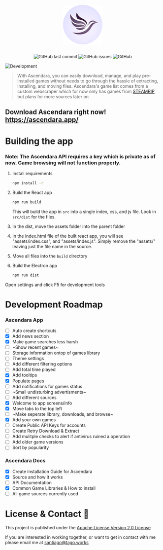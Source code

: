<div align="center">
    </a>
    <br />
    <img align="center" width="128" height="128" src="./readme/ascendara.png">
    <br />
    <br />
    
    
   ![GitHub last commit](https://img.shields.io/github/last-commit/t-a-g-o/ascendara)
   ![GitHub issues](https://img.shields.io/github/issues-raw/t-a-g-o/ascendara)
   ![GitHub](https://img.shields.io/github/license/t-a-g-o/ascendara)
    
</div>

![Development](https://img.shields.io/badge/UNDER%20DEVELOPMENT-FF3100)


> With Ascendara, you can easily download, manage, and play pre-installed games without needs to go through the hassle of extracting, installing, and moving files. Ascendara's game list comes from a custom webscraper which for now only has games from [STEAMRIP](https://steamrip.com/), but plans for more sources later on

## Download Ascendara right now! https://ascendara.app/

# Building the app
### Note: The Ascendara API requires a key which is private as of now. Game browsing will not function properly.

1. Install requirements
    ```sh
    npm install -r
    ```
    
2. Build the React app
    ```sh
    npm run build
    ```
    This will build the app in `src` into a single index, css, and js file. Look in `src/dist` for the files.

3. In the dist, move the assets folder into the parent folder

4. In the index.html file of the built react app, you will see "assets/index.css", and "assets/index.js". Simply remove the "assets/" leaving just the file
   name in the source.

5. Move all files into the `build` directory

6. Build the Electron app
   ```sh
   npm run dist
   ```
Open settings and click F5 for development tools


# Development Roadmap

### Ascendara App
- [ ] Auto create shortcuts
- [x] Add news section
- [x] Make game searches less harsh
- [ ] ~Show recent games~
- [ ] Storage information ontop of games library
- [ ] Theme settings
- [ ] Add different filtering options
- [ ] Add total time played
- [x] Add tooltips
- [x] Populate pages
- [ ] Add notifications for games status
- [ ] ~Small undisturbing advertisments~
- [ ] Add different sources
- [x] Welcome to app screens/info
- [x] Move tabs to the top left
- [ ] ~Make seperate library, downloads, and browse~
- [x] Add your own games
- [ ] Create Public API Keys for accounts
- [ ] Create Retry Download & Extract
- [ ] Add mulitple checks to alert if antivirus ruined a operation
- [ ] Add older game versions
- [ ] Sort by popularity

### Ascendara Docs
- [x] Create Installation Guide for Ascendara
- [x] Source and how it works
- [ ] API Documentation
- [x] Common Game Libraries & How to install
- [ ] All game sources currently used

# License & Contact 📃
This project is published under the [Apache License Version 2.0 License](./LICENSE)

If you are interested in working together, or want to get in contact with me please email me at santiago@tago.works
